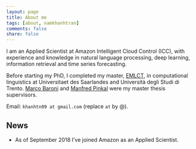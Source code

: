 ```yaml
---
layout: page
title: About me
tags: [about, namkhanhtran]
comments: false
share: false
---
```


I am an Applied Scientist at Amazon Intelligent Cloud Control (ICC), with experience and knowledge in natural language processing, deep learning, information retrieval and time series forecasting.

Before starting my PhD, I completed my master, [EMLCT](https://lct-master.org/), in computational linguistics at Universitaet des Saarlandes and Università degli Studi di Trento. [Marco Baroni](https://research.fb.com/people/baroni-marco/) and [Manfred Pinkal](http://www.coli.uni-saarland.de/~pinkal/en/page.php) were my master thesis supervisors.

Email: ```khanhtn09 at gmail.com``` (replace ```at``` by @).

## News
* As of September 2018 I’ve joined Amazon as an Applied Scientist.




